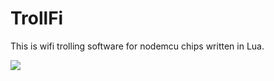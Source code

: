 # TrollFi
This is wifi trolling software for nodemcu chips written in Lua.

<img src="https://i.kinja-img.com/gawker-media/image/upload/s--jLJfcrjd--/c_fit,fl_progressive,q_80,w_636/18kyfztqz7h1xjpg.jpg" />
